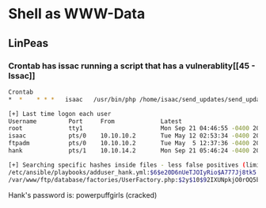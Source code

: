 # Shell as WWW-Data
## LinPeas
### Crontab has issac running a script that has a vulnerablity[[45 - Issac]]
```bash
Crontab
*  *    * * *   isaac   /usr/bin/php /home/isaac/send_updates/send_updates.php
```

```bash
[+] Last time logon each user
Username         Port     From             Latest
root             tty1                      Mon Sep 21 04:46:55 -0400 2020
isaac            pts/0    10.10.10.2       Tue May 12 02:53:34 -0400 2020
ftpadm           pts/0    10.10.10.2       Tue May  5 12:37:36 -0400 2020
hank             pts/1    10.10.14.2       Mon Sep 21 05:46:24 -0400 2020
```

```bash
[+] Searching specific hashes inside files - less false positives (limit 70)
/etc/ansible/playbooks/adduser_hank.yml:$6$e20D6nUeTJOIyRio$A777Jj8tk5.sfACzLuIqqfZOCsKTVCfNEQIbH79nZf09mM.Iov/pzDCE8xNZZCM9MuHKMcjqNUd8QUEzC1CZG/
/var/www/ftp/database/factories/UserFactory.php:$2y$10$92IXUNpkjO0rOQ5byMi.Ye4oKoEa3Ro9llC/.og/at2.uheWG/igi
```

Hank's password is: powerpuffgirls (cracked)
